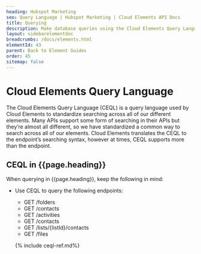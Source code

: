 ```yaml
---
heading: Hubspot Marketing
seo: Query Language | Hubspot Marketing | Cloud Elements API Docs
title: Querying
description: Make database queries using the Cloud Elements Query Language.
layout: sidebarelementdoc
breadcrumbs: /docs/elements.html
elementId: 43
parent: Back to Element Guides
order: 45
sitemap: false
---
```


# Cloud Elements Query Language

The Cloud Elements Query Language (CEQL) is a query language used by Cloud Elements to standardize searching across all of our different elements. Many APIs support some form of searching in their APIs but they’re almost all different, so we have standardized a common way to search across all of our elements. Cloud Elements translates the CEQL to the endpoint’s searching syntax, however at times, CEQL supports more than the endpoint.

## CEQL in {{page.heading}}

When querying in {{page.heading}}, keep the following in mind:

* Use CEQL to query the following endpoints:
  * GET /folders
  * GET /contacts
  * GET /activities
  * GET /contacts
  * GET /lists/{listId}/contacts
  * GET /files

  {% include ceql-ref.md%}
